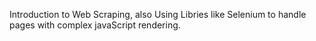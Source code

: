 Introduction to Web Scraping, also Using Libries like Selenium to handle pages with complex javaScript rendering.
